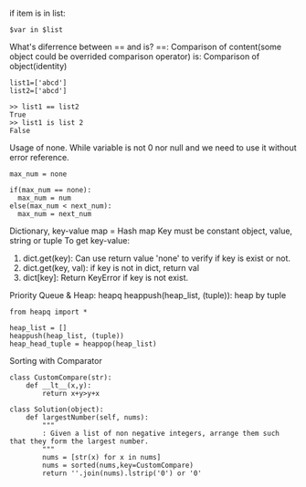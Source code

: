 if item is in list:
```
$var in $list
```

What's diferrence between == and is?
 ==: Comparison of content(some object could be overrided comparison operator)
 is: Comparison of object(identity)
```
list1=['abcd']
list2=['abcd']

>> list1 == list2
True
>> list1 is list 2
False

```

Usage of none.
While variable is not 0 nor null and we need to use it without error reference.
```
max_num = none

if(max_num == none):
  max_num = num
else(max_num < next_num):
  max_num = next_num

```

Dictionary, key-value map = Hash map
Key must be constant object, value, string or tuple
To get key-value:
1. dict.get(key): Can use return value 'none' to verify if key is exist or not.
2. dict.get(key, val): if key is not in dict, return val
3. dict[key]: Return KeyError if key is not exist.


Priority Queue & Heap: heapq
heappush(heap_list, (tuple)): heap by tuple
```
from heapq import *

heap_list = []
heappush(heap_list, (tuple))
heap_head_tuple = heappop(heap_list)

```

Sorting with Comparator 
```
class CustomCompare(str):
    def __lt__(x,y):
        return x+y>y+x

class Solution(object):
    def largestNumber(self, nums):
        """
        : Given a list of non negative integers, arrange them such that they form the largest number.
        """
        nums = [str(x) for x in nums]
        nums = sorted(nums,key=CustomCompare)
        return ''.join(nums).lstrip('0') or '0'
```
